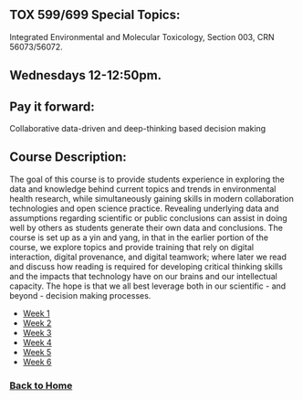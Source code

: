 ## TOX 599/699 Special Topics: 
Integrated Environmental and Molecular Toxicology, Section 003, CRN 56073/56072. 

## Wednesdays 12-12:50pm.

## Pay it forward: 
Collaborative data-driven and deep-thinking based decision making

## Course Description:

The goal of this course is to provide students experience in exploring the data and knowledge behind current topics and trends in environmental health research, while simultaneously gaining skills in modern collaboration technologies and open science practice. Revealing underlying data and assumptions regarding scientific or public conclusions can assist in doing well by others as students generate their own data and conclusions. The course is set up as a yin and yang, in that in the earlier portion of the course, we explore topics and provide training that rely on digital interaction, digital provenance, and digital teamwork; where later we read and discuss how reading is required for developing critical thinking skills and the impacts that technology have on our brains and our intellectual capacity. The hope is that we all best leverage both in our scientific - and beyond - decision making processes.

- [Week 1](W1)
- [Week 2](W2)
- [Week 3](W3)
- [Week 4](W4)
- [Week 5](W5)
- [Week 6](W6)

### [Back to Home](../index)

